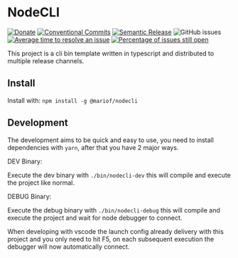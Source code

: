 # NodeCLI

[![Donate](https://img.shields.io/badge/Donate-PayPal-green.svg)](https://www.paypal.com/donate?hosted_button_id=34NHCDNHRRV6G)
[![Conventional Commits](https://img.shields.io/badge/Conventional%20Commits-1.0.0-yellow.svg)](https://conventionalcommits.org)
[![Semantic Release](https://img.shields.io/badge/%20%20%F0%9F%93%A6%F0%9F%9A%80-semantic--release-e10079.svg)](https://github.com/semantic-release/semantic-release)
![GitHub issues](https://img.shields.io/github/issues/Mario-F/nodecli)
[![Average time to resolve an issue](http://isitmaintained.com/badge/resolution/mario-f/nodecli.svg)](http://isitmaintained.com/project/mario-f/nodecli "Average time to resolve an issue")
[![Percentage of issues still open](http://isitmaintained.com/badge/open/mario-f/nodecli.svg)](http://isitmaintained.com/project/mario-f/nodecli "Percentage of issues still open")

This project is a cli bin template written in typescript and distributed to multiple release channels.

## Install

Install with: `npm install -g @mariof/nodecli`

## Development

The development aims to be quick and easy to use, you need to install dependencies with `yarn`, after that you have 2 major ways.

DEV Binary:

Execute the dev binary with `./bin/nodecli-dev` this will compile and execute the project like normal.

DEBUG Binary:

Execute the debug binary with `./bin/nodecli-debug` this will compile and execute the project and wait for node debugger to connect.

When developing with vscode the launch config already delivery with this project and you only need to hit F5, on each subsequent execution the debugger will now automatically connect.
